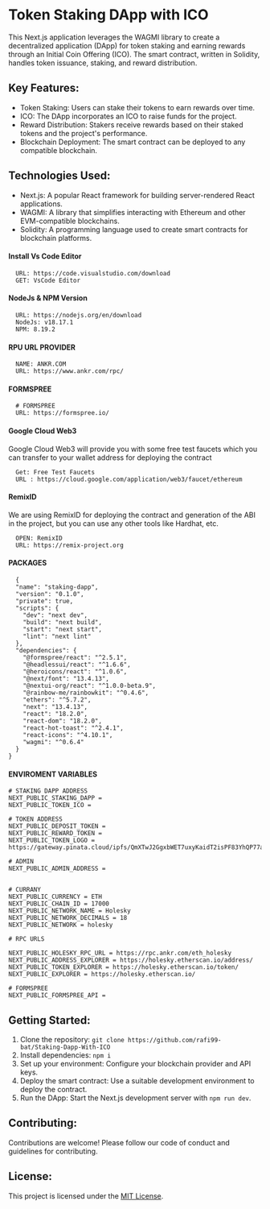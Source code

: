 # Token Staking DApp with ICO

This Next.js application leverages the WAGMI library to create a decentralized application (DApp) for token staking and earning rewards through an Initial Coin Offering (ICO). The smart contract, written in Solidity, handles token issuance, staking, and reward distribution.

## Key Features:

* Token Staking: Users can stake their tokens to earn rewards over time.
* ICO: The DApp incorporates an ICO to raise funds for the project.
* Reward Distribution: Stakers receive rewards based on their staked tokens and the project's performance.
* Blockchain Deployment: The smart contract can be deployed to any compatible blockchain.

## Technologies Used:
* Next.js: A popular React framework for building server-rendered React applications.
* WAGMI: A library that simplifies interacting with Ethereum and other EVM-compatible blockchains.
* Solidity: A programming language used to create smart contracts for blockchain platforms.

#### Install Vs Code Editor

```
  URL: https://code.visualstudio.com/download
  GET: VsCode Editor
```

#### NodeJs & NPM Version

```
  URL: https://nodejs.org/en/download
  NodeJs: v18.17.1
  NPM: 8.19.2
```

#### RPU URL PROVIDER

```
  NAME: ANKR.COM
  URL: https://www.ankr.com/rpc/
```

#### FORMSPREE

```
  # FORMSPREE
  URL: https://formspree.io/
```

#### Google Cloud Web3

Google Cloud Web3 will provide you with some free test faucets which you can transfer to your wallet address for deploying the contract

```
  Get: Free Test Faucets
  URL : https://cloud.google.com/application/web3/faucet/ethereum
```

#### RemixID

We are using RemixID for deploying the contract and generation of the ABI in the project, but you can use any other tools like Hardhat, etc.

```
  OPEN: RemixID
  URL: https://remix-project.org
```

#### PACKAGES

```
  {
  "name": "staking-dapp",
  "version": "0.1.0",
  "private": true,
  "scripts": {
    "dev": "next dev",
    "build": "next build",
    "start": "next start",
    "lint": "next lint"
  },
  "dependencies": {
    "@formspree/react": "^2.5.1",
    "@headlessui/react": "^1.6.6",
    "@heroicons/react": "^1.0.6",
    "@next/font": "13.4.13",
    "@nextui-org/react": "^1.0.0-beta.9",
    "@rainbow-me/rainbowkit": "^0.4.6",
    "ethers": "^5.7.2",
    "next": "13.4.13",
    "react": "18.2.0",
    "react-dom": "18.2.0",
    "react-hot-toast": "^2.4.1",
    "react-icons": "^4.10.1",
    "wagmi": "^0.6.4"
  }
}

```

#### ENVIROMENT VARIABLES

```
# STAKING DAPP ADDRESS
NEXT_PUBLIC_STAKING_DAPP =
NEXT_PUBLIC_TOKEN_ICO =

# TOKEN ADDRESS
NEXT_PUBLIC_DEPOSIT_TOKEN =
NEXT_PUBLIC_REWARD_TOKEN =
NEXT_PUBLIC_TOKEN_LOGO = https://gateway.pinata.cloud/ipfs/QmXTwJ2GgxbWET7uxyKaidT2isPF83YhQP77acskvZbCGu

# ADMIN
NEXT_PUBLIC_ADMIN_ADDRESS =


# CURRANY
NEXT_PUBLIC_CURRENCY = ETH
NEXT_PUBLIC_CHAIN_ID = 17000
NEXT_PUBLIC_NETWORK_NAME = Holesky
NEXT_PUBLIC_NETWORK_DECIMALS = 18
NEXT_PUBLIC_NETWORK = holesky

# RPC URLS

NEXT_PUBLIC_HOLESKY_RPC_URL = https://rpc.ankr.com/eth_holesky
NEXT_PUBLIC_ADDRESS_EXPLORER = https://holesky.etherscan.io/address/
NEXT_PUBLIC_TOKEN_EXPLORER = https://holesky.etherscan.io/token/
NEXT_PUBLIC_EXPLORER = https://holesky.etherscan.io/

# FORMSPREE
NEXT_PUBLIC_FORMSPREE_API =

```

## Getting Started:

1. Clone the repository: `git clone https://github.com/rafi99-bat/Staking-Dapp-With-ICO`
2. Install dependencies: `npm i`
3. Set up your environment: Configure your blockchain provider and API keys.
4. Deploy the smart contract: Use a suitable development environment to deploy the contract.
5. Run the DApp: Start the Next.js development server with `npm run dev`.

## Contributing:
Contributions are welcome! Please follow our code of conduct and guidelines for contributing.

## License:
This project is licensed under the [MIT License](https://github.com/rafi99-bat/Staking-Dapp-With-ICO/blob/main/LICENSE).